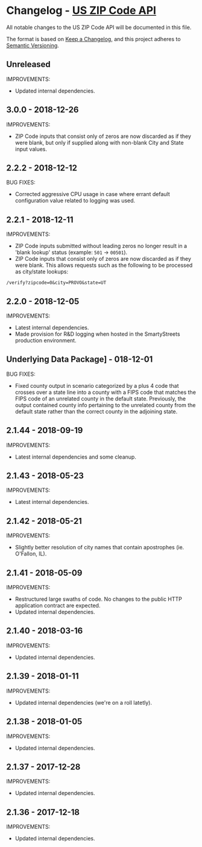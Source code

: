 # Changelog - [US ZIP Code API](https://smartystreets.com/docs/local/us-zipcode-api)

All notable changes to the US ZIP Code API will be documented in this file.

The format is based on [Keep a Changelog](https://keepachangelog.com/en/1.0.0/), and this project adheres to [Semantic Versioning](https://semver.org/spec/v2.0.0.html).

## Unreleased

IMPROVEMENTS:

- Updated internal dependencies.


## 3.0.0 - 2018-12-26

IMPROVEMENTS:

- ZIP Code inputs that consist only of zeros are now discarded as if they were blank, but only if supplied along with non-blank City and State input values.


## 2.2.2 - 2018-12-12

BUG FIXES:

- Corrected aggressive CPU usage in case where errant default configuration value related to logging was used.


## 2.2.1 - 2018-12-11

IMPROVEMENTS:

- ZIP Code inputs submitted without leading zeros no longer result in a 'blank lookup' status (example: `501` -> `00501`).
- ZIP Code inputs that consist only of zeros are now discarded as if they were blank. This allows requests such as the following to be processed as city/state lookups:

`/verify?zipcode=0&city=PROVO&state=UT`

## 2.2.0 - 2018-12-05

IMPROVEMENTS:

- Latest internal dependencies.
- Made provision for R&D logging when hosted in the SmartyStreets production environment.

## Underlying Data Package] - 018-12-01

BUG FIXES:

- Fixed county output in scenario categorized by a plus 4 code that crosses over a state line into a county with a FIPS code that matches the FIPS code of an unrelated county in the default state. Previously, the output contained county info pertaining to the unrelated county from the default state rather than the correct county in the adjoining state.
 

## 2.1.44 - 2018-09-19

IMPROVEMENTS:

- Latest internal dependencies and some cleanup.


## 2.1.43 - 2018-05-23

IMPROVEMENTS:

- Latest internal dependencies.


## 2.1.42 - 2018-05-21

IMPROVEMENTS:

- Slightly better resolution of city names that contain apostrophes (ie. O'Fallon, IL).


## 2.1.41 - 2018-05-09

IMPROVEMENTS:

- Restructured large swaths of code. No changes to the public HTTP application contract are expected.
- Updated internal dependencies.


## 2.1.40 - 2018-03-16

IMPROVEMENTS:

- Updated internal dependencies.


## 2.1.39 - 2018-01-11

IMPROVEMENTS:

- Updated internal dependencies (we're on a roll latetly).


## 2.1.38 - 2018-01-05

IMPROVEMENTS:

- Updated internal dependencies.


## 2.1.37 - 2017-12-28

IMPROVEMENTS:

- Updated internal dependencies.


## 2.1.36 - 2017-12-18

IMPROVEMENTS:

- Updated internal dependencies.

